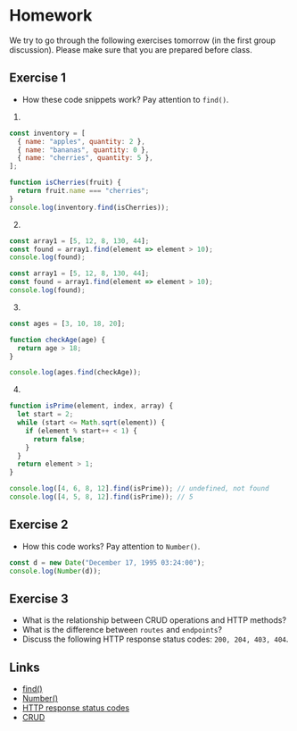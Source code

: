 # Homework

We try to go through the following exercises tomorrow (in the first group discussion). Please make sure that you are prepared before class.  

## Exercise 1
- How these code snippets work? Pay attention to `find()`.

1. 

```js
const inventory = [
  { name: "apples", quantity: 2 },
  { name: "bananas", quantity: 0 },
  { name: "cherries", quantity: 5 },
];

function isCherries(fruit) {
  return fruit.name === "cherries";
}
console.log(inventory.find(isCherries));
```

2. 

```js
const array1 = [5, 12, 8, 130, 44];
const found = array1.find(element => element > 10);
console.log(found);
```
```js
const array1 = [5, 12, 8, 130, 44];
const found = array1.find(element => element > 10);
console.log(found);
```

3. 

```js
const ages = [3, 10, 18, 20];

function checkAge(age) {
  return age > 18;
}

console.log(ages.find(checkAge)); 
```

4. 

```js
function isPrime(element, index, array) {
  let start = 2;
  while (start <= Math.sqrt(element)) {
    if (element % start++ < 1) {
      return false;
    }
  }
  return element > 1;
}

console.log([4, 6, 8, 12].find(isPrime)); // undefined, not found
console.log([4, 5, 8, 12].find(isPrime)); // 5
```

## Exercise 2

- How this code works? Pay attention to `Number()`.
```js
const d = new Date("December 17, 1995 03:24:00");
console.log(Number(d));
```

## Exercise 3
- What is the relationship between CRUD operations and HTTP methods?
- What is the difference between `routes` and `endpoints`?
- Discuss the following HTTP response status codes: `200, 204, 403, 404`.

## Links
- [find()](https://developer.mozilla.org/en-US/docs/Web/JavaScript/Reference/Global_Objects/Array/find)
- [Number()](https://developer.mozilla.org/en-US/docs/Web/JavaScript/Reference/Global_Objects/Number)
- [HTTP response status codes](https://developer.mozilla.org/en-US/docs/Web/HTTP/Status)
- [CRUD](https://en.wikipedia.org/wiki/Create,_read,_update_and_delete)
